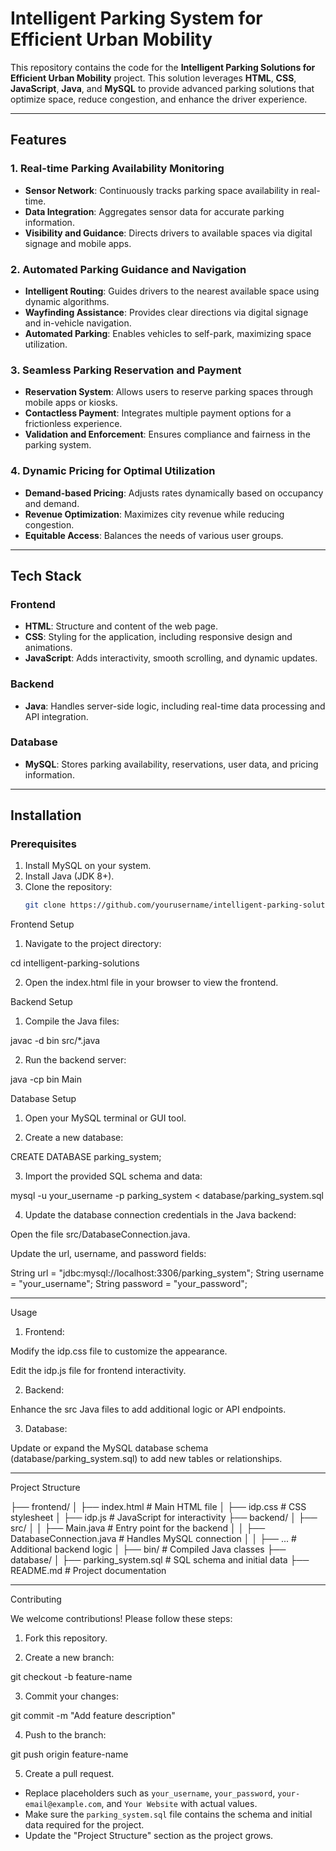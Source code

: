 

# Intelligent Parking System for Efficient Urban Mobility

This repository contains the code for the **Intelligent Parking Solutions for Efficient Urban Mobility** project. This solution leverages **HTML**, **CSS**, **JavaScript**, **Java**, and **MySQL** to provide advanced parking solutions that optimize space, reduce congestion, and enhance the driver experience.

---

## Features

### 1. Real-time Parking Availability Monitoring
- **Sensor Network**: Continuously tracks parking space availability in real-time.
- **Data Integration**: Aggregates sensor data for accurate parking information.
- **Visibility and Guidance**: Directs drivers to available spaces via digital signage and mobile apps.

### 2. Automated Parking Guidance and Navigation
- **Intelligent Routing**: Guides drivers to the nearest available space using dynamic algorithms.
- **Wayfinding Assistance**: Provides clear directions via digital signage and in-vehicle navigation.
- **Automated Parking**: Enables vehicles to self-park, maximizing space utilization.

### 3. Seamless Parking Reservation and Payment
- **Reservation System**: Allows users to reserve parking spaces through mobile apps or kiosks.
- **Contactless Payment**: Integrates multiple payment options for a frictionless experience.
- **Validation and Enforcement**: Ensures compliance and fairness in the parking system.

### 4. Dynamic Pricing for Optimal Utilization
- **Demand-based Pricing**: Adjusts rates dynamically based on occupancy and demand.
- **Revenue Optimization**: Maximizes city revenue while reducing congestion.
- **Equitable Access**: Balances the needs of various user groups.

---

## Tech Stack

### Frontend
- **HTML**: Structure and content of the web page.
- **CSS**: Styling for the application, including responsive design and animations.
- **JavaScript**: Adds interactivity, smooth scrolling, and dynamic updates.

### Backend
- **Java**: Handles server-side logic, including real-time data processing and API integration.

### Database
- **MySQL**: Stores parking availability, reservations, user data, and pricing information.

---

## Installation

### Prerequisites
1. Install MySQL on your system. 
2. Install Java (JDK 8+).
3. Clone the repository:
   ```bash
   git clone https://github.com/yourusername/intelligent-parking-solutions.git

Frontend Setup

1. Navigate to the project directory:

cd intelligent-parking-solutions


2. Open the index.html file in your browser to view the frontend.



Backend Setup

1. Compile the Java files:

javac -d bin src/*.java


2. Run the backend server:

java -cp bin Main



Database Setup

1. Open your MySQL terminal or GUI tool.


2. Create a new database:

CREATE DATABASE parking_system;


3. Import the provided SQL schema and data:

mysql -u your_username -p parking_system < database/parking_system.sql


4. Update the database connection credentials in the Java backend:

Open the file src/DatabaseConnection.java.

Update the url, username, and password fields:

String url = "jdbc:mysql://localhost:3306/parking_system";
String username = "your_username";
String password = "your_password";





---

Usage

1. Frontend:

Modify the idp.css file to customize the appearance.

Edit the idp.js file for frontend interactivity.



2. Backend:

Enhance the src Java files to add additional logic or API endpoints.



3. Database:

Update or expand the MySQL database schema (database/parking_system.sql) to add new tables or relationships.





---

Project Structure

├── frontend/
│   ├── index.html          # Main HTML file
│   ├── idp.css             # CSS stylesheet
│   ├── idp.js              # JavaScript for interactivity
├── backend/
│   ├── src/
│   │   ├── Main.java        # Entry point for the backend
│   │   ├── DatabaseConnection.java # Handles MySQL connection
│   │   ├── ...              # Additional backend logic
│   ├── bin/                # Compiled Java classes
├── database/
│   ├── parking_system.sql   # SQL schema and initial data
├── README.md               # Project documentation


---

Contributing

We welcome contributions! Please follow these steps:

1. Fork this repository.


2. Create a new branch:

git checkout -b feature-name


3. Commit your changes:

git commit -m "Add feature description"


4. Push to the branch:

git push origin feature-name


5. Create a pull request.





- Replace placeholders such as `your_username`, `your_password`, `your-email@example.com`, and `Your Website` with actual values.
- Make sure the `parking_system.sql` file contains the schema and initial data required for the project.
- Update the "Project Structure" section as the project grows.
